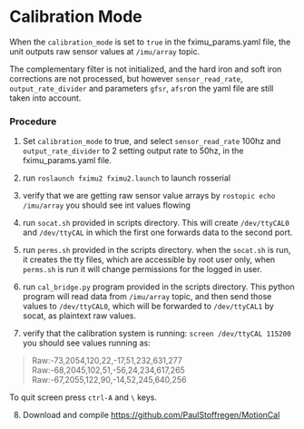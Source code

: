 # Calibration Mode

When the `calibration_mode` is set to `true` in the fximu_params.yaml file, the unit outputs raw sensor values at `/imu/array` topic.

The complementary filter is not initialized, and the hard iron and soft iron corrections are not processed, but however `sensor_read_rate`, `output_rate_divider` and parameters `gfsr`, `afsr`on the yaml file are still taken into account.

### Procedure

1. Set `calibration_mode` to true, and select `sensor_read_rate` 100hz and `output_rate_divider` to 2 setting output rate to 50hz, in the fximu_params.yaml file.

2. run `roslaunch fximu2 fximu2.launch` to launch rosserial

3. verify that we are getting raw sensor value arrays by `rostopic echo /imu/array` you should see int values flowing

4. run `socat.sh` provided in scripts directory. This will create `/dev/ttyCAL0` and `/dev/ttyCAL` in which the first one forwards data to the second port.

5. run `perms.sh` provided in the scripts directory. when the `socat.sh` is run, it creates the tty files, which are accessible by root user only, when `perms.sh` is run it will change permissions for the logged in user.

6. run `cal_bridge.py` program provided in the scripts directory. This python program will read data from `/imu/array` topic, and then send those values to `/dev/ttyCAL0`, which will be forwarded to `/dev/ttyCAL1` by socat, as plaintext raw values.

7. verify that the calibration system is running: `screen /dev/ttyCAL 115200` you should see values running as:

> Raw:-73,2054,120,22,-17,51,232,631,277
> Raw:-68,2045,102,51,-56,24,234,617,265
> Raw:-67,2055,122,90,-14,52,245,640,256

To quit screen press `ctrl-A` and `\` keys.

8. Download and compile https://github.com/PaulStoffregen/MotionCal
